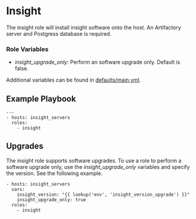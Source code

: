 # Insight
The insight role will install insight software onto the host. An Artifactory server and Postgress database is required.

### Role Variables
* _insight_upgrade_only_: Perform an software upgrade only. Default is false.

Additional variables can be found in [defaults/main.yml](./defaults/main.yml).
## Example Playbook
```
---
- hosts: insight_servers
  roles:
    - insight
```

## Upgrades
The insight role supports software upgrades. To use a role to perform a software upgrade only, use the _insight_upgrade_only_ variables and specify the version. See the following example.

```
- hosts: insight_servers
  vars:
    insight_version: "{{ lookup('env', 'insight_version_upgrade') }}"
    insight_upgrade_only: true
  roles:
    - insight
```
